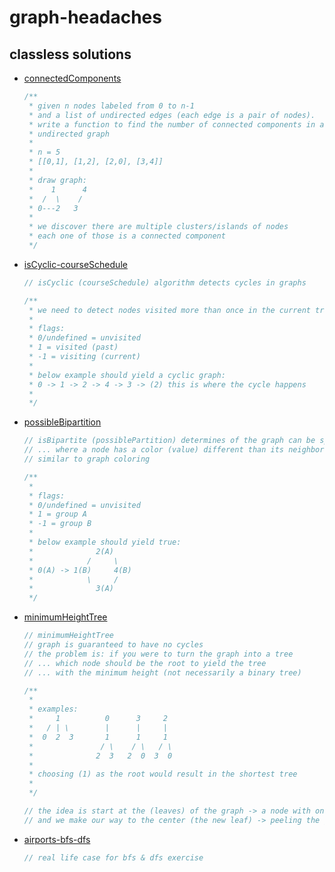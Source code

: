 # graph-headaches

## classless solutions

- [connectedComponents](./connectedComponents.js)

  ```js
  /**
   * given n nodes labeled from 0 to n-1
   * and a list of undirected edges (each edge is a pair of nodes).
   * write a function to find the number of connected components in an
   * undirected graph
   *
   * n = 5
   * [[0,1], [1,2], [2,0], [3,4]]
   *
   * draw graph:
   *    1      4
   *  /  \    /
   * 0---2   3
   *
   * we discover there are multiple clusters/islands of nodes
   * each one of those is a connected component
   */
  ```

- [isCyclic-courseSchedule](./isCyclic-courseSchedule.js)

  ```js
  // isCyclic (courseSchedule) algorithm detects cycles in graphs

  /**
   * we need to detect nodes visited more than once in the current traversal
   *
   * flags:
   * 0/undefined = unvisited
   * 1 = visited (past)
   * -1 = visiting (current)
   *
   * below example should yield a cyclic graph:
   * 0 -> 1 -> 2 -> 4 -> 3 -> (2) this is where the cycle happens
   *
   */
  ```

- [possibleBipartition](./possibleBipartition.js)

  ```js
  // isBipartite (possiblePartition) determines of the graph can be split into two groups
  // ... where a node has a color (value) different than its neighbors
  // similar to graph coloring

  /**
   *
   * flags:
   * 0/undefined = unvisited
   * 1 = group A
   * -1 = group B
   *
   * below example should yield true:
   *              2(A)
   *            /     \
   * 0(A) -> 1(B)     4(B)
   *            \     /
   *              3(A)
   */
  ```

- [minimumHeightTree](./minimumHeightTree.js)

  ```js
  // minimumHeightTree
  // graph is guaranteed to have no cycles
  // the problem is: if you were to turn the graph into a tree
  // ... which node should be the root to yield the tree
  // ... with the minimum height (not necessarily a binary tree)

  /**
   *
   * examples:
   *     1          0      3     2
   *   / | \        |      |     |
   *  0  2  3       1      1     1
   *               / \    / \   / \
   *              2  3   2  0  3  0
   *
   * choosing (1) as the root would result in the shortest tree
   *
   */

  // the idea is start at the (leaves) of the graph -> a node with one neighbor
  // and we make our way to the center (the new leaf) -> peeling the graph like an
  ```

- [airports-bfs-dfs](./airports-bfs-dfs.js)

  ```js
  // real life case for bfs & dfs exercise
  ```
